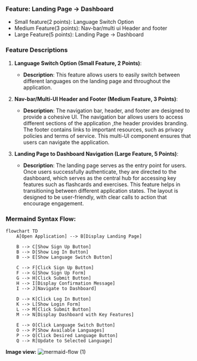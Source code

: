 ### Feature: Landing Page → Dashboard

- Small feature(2 points): Language Switch Option
- Medium Feature(3 points): Nav-bar/multi ui Header and footer
- Large Feature(5 points): Landing Page → Dashboard

### Feature Descriptions

1. **Language Switch Option (Small Feature, 2 Points)**:
   - **Description**: This feature allows users to easily switch between different languages on the landing page and throughout the application.

2. **Nav-bar/Multi-UI Header and Footer (Medium Feature, 3 Points)**:
   - **Description**: The navigation bar, header, and footer are designed to provide a cohesive UI. The navigation bar allows users to access different sections of the application ,the header provides branding. The footer contains links to important resources, such as privacy policies and terms of service. This multi-UI component ensures that users can navigate the application.

3. **Landing Page to Dashboard Navigation (Large Feature, 5 Points)**:
   - **Description**: The landing page serves as the entry point for users. Once users successfully authenticate, they are directed to the dashboard, which serves as the central hub for accessing key features such as flashcards and exercises. This feature helps in transitioning between different application states. The layout is designed to be user-friendly, with clear calls to action that encourage engagement.

### Mermaind Syntax Flow:
```
flowchart TD
    A[Open Application] --> B[Display Landing Page]
    
    B --> C[Show Sign Up Button]
    B --> D[Show Log In Button]
    B --> E[Show Language Switch Button]

    C --> F[Click Sign Up Button]
    F --> G[Show Sign Up Form]
    G --> H[Click Submit Button]
    H --> I[Display Confirmation Message]
    I --> J[Navigate to Dashboard]

    D --> K[Click Log In Button]
    K --> L[Show Login Form]
    L --> M[Click Submit Button]
    M --> N[Display Dashboard with Key Features]

    E --> O[Click Language Switch Button]
    O --> P[Show Available Languages]
    P --> Q[Click Desired Language Button]
    Q --> R[Update to Selected Language]
```

**Image view:** ![mermaid-flow (1)](https://github.com/user-attachments/assets/264632b1-0353-49e1-9acc-549de26f6d60)

